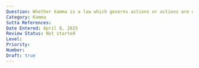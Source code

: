 ```yaml
---
Question: Whether kamma is a law which governs actions or actions are disposed to produce certain results?
Category: Kamma
Sutta References:
Date Entered: April 8, 2025
Review Status: Not started
Level: 
Priority: 
Number: 
Draft: true
---
```

